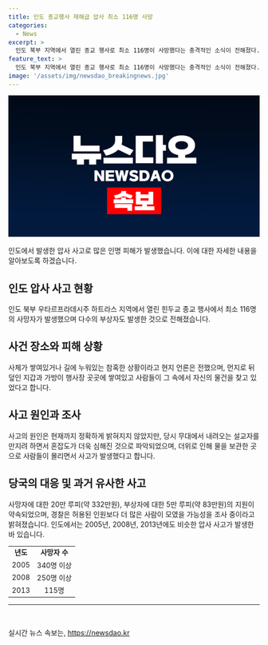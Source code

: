 ```yaml
---
title: 인도 종교행사 재해급 압사 최소 116명 사망
categories:
  - News
excerpt: >
  인도 북부 지역에서 열린 종교 행사로 최소 116명이 사망했다는 충격적인 소식이 전해졌다. 로이터 통신 등에 따르면 힌두교 종교 행사에서 대규모 압사 사고가 발생했는데, 사망자 중 108명은 여성이었고 7명은 어린이로 확인됐다. 현장은 처참했으며, 정부는 사건 책임자 등에 대한 조사에 착수했고, 총리는 사망자 가족에게 지원 약속했다. 과거에도 비슷한 압사 사고가 발생했는데, 이번 사고와 마찬가지로 안전 문제가 큰 이슈로 대두되고 있다. (150자)
feature_text: >
  인도 북부 지역에서 열린 종교 행사로 최소 116명이 사망했다는 충격적인 소식이 전해졌다. 로이터 통신 등에 따르면 힌두교 종교 행사에서 대규모 압사 사고가 발생했는데, 사망자 중 108명은 여성이었고 7명은 어린이로 확인됐다. 현장은 처참했으며, 정부는 사건 책임자 등에 대한 조사에 착수했고, 총리는 사망자 가족에게 지원 약속했다. 과거에도 비슷한 압사 사고가 발생했는데, 이번 사고와 마찬가지로 안전 문제가 큰 이슈로 대두되고 있다. (150자)
image: '/assets/img/newsdao_breakingnews.jpg'
---
```


<p><img src="/assets/img/newsdao_breakingnews.jpg" alt="bookingtag 속보" /></p>

<p>인도에서 발생한 압사 사고로 많은 인명 피해가 발생했습니다. 이에 대한 자세한 내용을 알아보도록 하겠습니다.</p>

<h2 data-ke-size="size26">인도 압사 사고 현황</h2>

<p data-ke-size="size16">인도 북부 우타르프라데시주 하트라스 지역에서 열린 힌두교 종교 행사에서 최소 116명의 사망자가 발생했으며 다수의 부상자도 발생한 것으로 전해졌습니다.</p>

<h2 data-ke-size="size26">사건 장소와 피해 상황</h2>

<p data-ke-size="size16">사체가 쌓여있거나 길에 누워있는 참혹한 상황이라고 현지 언론은 전했으며, 먼지로 뒤덮인 지갑과 가방이 행사장 곳곳에 쌓여있고 사람들이 그 속에서 자신의 물건을 찾고 있었다고 합니다.</p>

<h2 data-ke-size="size26">사고 원인과 조사</h2>

<p data-ke-size="size16">사고의 원인은 현재까지 정확하게 밝혀지지 않았지만, 당시 무대에서 내려오는 설교자를 만지려 하면서 혼잡도가 더욱 심해진 것으로 파악되었으며, 더위로 인해 물을 보관한 곳으로 사람들이 몰리면서 사고가 발생했다고 합니다.</p>

<h2 data-ke-size="size26">당국의 대응 및 과거 유사한 사고</h2>

<p data-ke-size="size16">사망자에 대한 20만 루피(약 332만원), 부상자에 대한 5만 루피(약 83만원)의 지원이 약속되었으며, 경찰은 허용된 인원보다 더 많은 사람이 모였을 가능성을 조사 중이라고 밝혀졌습니다. 인도에서는 2005년, 2008년, 2013년에도 비슷한 압사 사고가 발생한 바 있습니다.</p>

<table>
  <tr>
    <td style="text-align: center; height: 17px;"><b>년도</b></td>
    <td style="text-align: center; height: 17px;"><b>사망자 수</b></td>
  </tr>
  <tr>
    <td style="text-align: center; height: 17px;">2005</td>
    <td style="text-align: center; height: 17px;">340명 이상</td>
  </tr>
  <tr>
    <td style="text-align: center; height: 17px;">2008</td>
    <td style="text-align: center; height: 17px;">250명 이상</td>
  </tr>
  <tr>
    <td style="text-align: center; height: 17px;">2013</td>
    <td style="text-align: center; height: 17px;">115명</td>
  </tr>
</table>

<hr>

<p data-ke-size="size16">&nbsp;</p>
실시간 뉴스 속보는, <a href="https://newsdao.kr" rel="dofollow">https://newsdao.kr</a>


